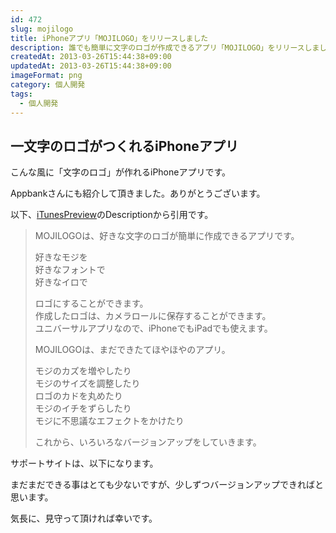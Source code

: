 ```yaml
---
id: 472
slug: mojilogo
title: iPhoneアプリ「MOJILOGO」をリリースしました
description: 誰でも簡単に文字のロゴが作成できるアプリ「MOJILOGO」をリリースしました。はじめての個人開発アプリです。
createdAt: 2013-03-26T15:44:38+09:00
updatedAt: 2013-03-26T15:44:38+09:00
imageFormat: png
category: 個人開発
tags:
  - 個人開発
---
```


## 一文字のロゴがつくれるiPhoneアプリ

こんな風に「文字のロゴ」が作れるiPhoneアプリです。

<capture-image article-id="472" img-file-name="mojilogo_icon_big1.png" caption="MOJILOGOでつくった文字のロゴ"></capture-image>

Appbankさんにも紹介して頂きました。ありがとうございます。

<external-link title="Appbank" note="MOJILOGO: 1文字ロゴをかんたんに作れるアプリ。無料。" link="http://www.appbank.net/2013/02/06/iphone-application/539593.php" img-file-name="appbank.png"></external-link>

以下、<a href="https://itunes.apple.com/app/id590388039" target="_blank">iTunesPreview</a>のDescriptionから引用です。

> MOJILOGOは、好きな文字のロゴが簡単に作成できるアプリです。
> 
> 好きなモジを  
> 好きなフォントで  
> 好きなイロで
> 
> ロゴにすることができます。  
> 作成したロゴは、カメラロールに保存することができます。  
> ユニバーサルアプリなので、iPhoneでもiPadでも使えます。
> 
> MOJILOGOは、まだできたてほやほやのアプリ。
> 
> モジのカズを増やしたり  
> モジのサイズを調整したり  
> ロゴのカドを丸めたり  
> モジのイチをずらしたり  
> モジに不思議なエフェクトをかけたり
> 
> これから、いろいろなバージョンアップをしていきます。

サポートサイトは、以下になります。

<external-link title="MOJILOGO" note="好きな文字のロゴが簡単に作成できるアプリ" link="https://mojilogo.desr.blue/" img-file-name="mojilogo.png"></external-link>

まだまだできる事はとても少ないですが、少しずつバージョンアップできればと思います。

気長に、見守って頂ければ幸いです。
